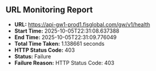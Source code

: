 ## URL Monitoring Report

- **URL:** https://api-gw1-prod1.fisglobal.com/gw/v1/health
- **Start Time:** 2025-10-05T22:31:08.637388
- **End Time:** 2025-10-05T22:31:09.776049
- **Total Time Taken:** 1.138661 seconds
- **HTTP Status Code:** 403
- **Status:** Failure
- **Failure Reason:** HTTP Status Code: 403
